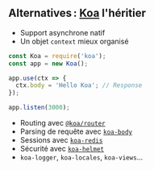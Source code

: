 ## Alternatives : [Koa](https://github.com/koajs/koa/wiki) l'héritier

* Support asynchrone natif
* Un objet `context` mieux organisé

```js
const Koa = require('koa');
const app = new Koa();

app.use(ctx => {
  ctx.body = 'Hello Koa'; // Response
});

app.listen(3000);
```

* Routing avec [`@koa/router`](https://github.com/koajs/router)
* Parsing de requête avec [`koa-body`](https://github.com/dlau/koa-body)
* Sessions avec [`koa-redis`](https://github.com/koajs/koa-redis)
* Sécurité avec [`koa-helmet`](https://github.com/venables/koa-helmet#readme)
* `koa-logger`, `koa-locales`, `koa-views`…